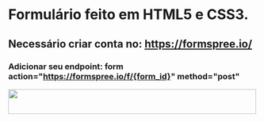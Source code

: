 # Formulário feito em HTML5 e CSS3.

## Necessário criar conta no: https://formspree.io/

### Adicionar seu endpoint: form action="https://formspree.io/f/{form_id}" method="post"

<p><img src="https://github.com/AdennyFernandes/formulario.github.io/blob/b184c0ef7ae60ba239d148eff685b0ede1200f8e/form.png" width="500" height="50" align="left">




